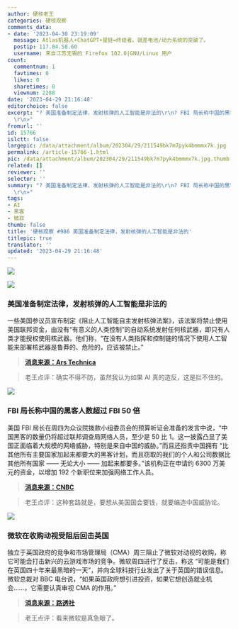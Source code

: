 ```yaml
---
author: 硬核老王
categories: 硬核观察
comments_data:
- date: '2023-04-30 23:19:09'
  message: Atlas机器人+ChatGPT+星链=终结者。就差电池/动力系统的突破了。
  postip: 117.84.58.60
  username: 来自江苏无锡的 Firefox 102.0|GNU/Linux 用户
count:
  commentnum: 1
  favtimes: 0
  likes: 0
  sharetimes: 0
  viewnum: 2288
date: '2023-04-29 21:16:48'
editorchoice: false
excerpt: "? 美国准备制定法律，发射核弹的人工智能是非法的\r\n? FBI 局长称中国的黑客人数超过 FBI 50 倍\r\n? 微软在收购动视受阻后回击英国\r\n»
  \r\n»"
fromurl: ''
id: 15766
islctt: false
largepic: /data/attachment/album/202304/29/211549bk7m7pyk4bmmmx7k.jpg
permalink: /article-15766-1.html
pic: /data/attachment/album/202304/29/211549bk7m7pyk4bmmmx7k.jpg.thumb.jpg
related: []
reviewer: ''
selector: ''
summary: "? 美国准备制定法律，发射核弹的人工智能是非法的\r\n? FBI 局长称中国的黑客人数超过 FBI 50 倍\r\n? 微软在收购动视受阻后回击英国\r\n»
  \r\n»"
tags:
- AI
- 黑客
- 微软
thumb: false
title: '硬核观察 #986 美国准备制定法律，发射核弹的人工智能是非法的'
titlepic: true
translator: ''
updated: '2023-04-29 21:16:48'
---
```


![](/data/attachment/album/202304/29/211549bk7m7pyk4bmmmx7k.jpg)


![](/data/attachment/album/202304/29/211559ygrjviggrv2rjzdu.jpg)


### 美国准备制定法律，发射核弹的人工智能是非法的


一些美国参议员宣布制定《阻止人工智能自主发射核弹法案》，该法案将禁止使用美国联邦资金，由没有“有意义的人类控制”的自动系统发射任何核武器，即只有人类才能授权使用核武器。他们称，“在没有人类指挥和控制链的情况下使用人工智能来部署核武器是鲁莽的、危险的，应该被禁止。”



> 
> **[消息来源：Ars Technica](https://arstechnica.com/information-technology/2023/04/nuke-launching-ai-would-be-illegal-under-proposed-us-law/)**
> 
> 
> 



> 
> 老王点评：确实不得不防，虽然我认为如果 AI 真的造反，这是拦不住的。
> 
> 
> 


![](/data/attachment/album/202304/29/211611q44zz8l4tlcc8zxl.jpg)


### FBI 局长称中国的黑客人数超过 FBI 50 倍


美国 FBI 局长在周四为众议院拨款小组委员会的预算听证会准备的发言中说，“中国黑客的数量仍将超过联邦调查局网络人员，至少是 50 比 1。这一披露凸显了美国正面临着大规模的网络威胁，特别是来自中国的威胁。”而且还指责中国拥有 “比其他所有主要国家加起来都要大的黑客计划，而且窃取的我们的个人和公司数据比其他所有国家 —— 无论大小 —— 加起来都要多。”该机构正在申请约 6300 万美元的资金，以增加 192 个新职位来加强网络工作人员。



> 
> **[消息来源：CNBC](https://www.cnbc.com/2023/04/28/chinese-hackers-outnumber-fbi-cyber-staff-50-to-1-director-wray-says.html)**
> 
> 
> 



> 
> 老王点评：这种套路就是，要想从美国国会要钱，就要编造中国威胁论。
> 
> 
> 


![](/data/attachment/album/202304/29/211625z8znxl888zk2w099.jpg)


### 微软在收购动视受阻后回击英国


独立于英国政府的竞争和市场管理局（CMA）周三阻止了微软对动视的收购，称它可能会打击新兴的云游戏市场的竞争。微软周四进行了反击，称这 “可能是我们在英国四十年来最黑暗的一天”，并向全球科技行业发出了关于英国的错误信息。微软总裁对 BBC 电台说，“如果英国政府想引进投资，如果它想创造就业机会……，它需要认真审视 CMA 的作用。”



> 
> **[消息来源：路透社](https://www.reuters.com/markets/deals/uk-watchdog-defends-microsoft-block-face-onslaught-companies-2023-04-27/)**
> 
> 
> 



> 
> 老王点评：看来微软是真急眼了。
> 
> 
>